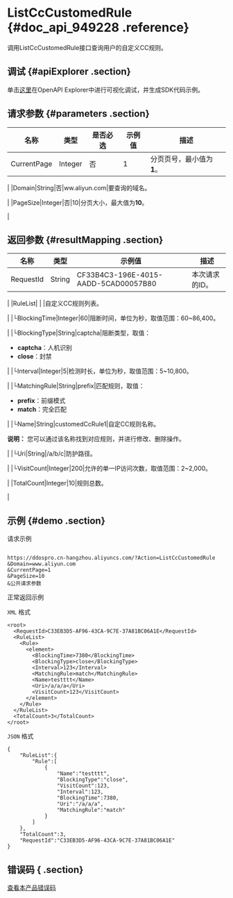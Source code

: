 # ListCcCustomedRule {#doc_api_949228 .reference}

调用ListCcCustomedRule接口查询用户的自定义CC规则。

## 调试 {#apiExplorer .section}

单击[这里](https://api.aliyun.com/#product=DDoSPro&api=ListCcCustomedRule)在OpenAPI Explorer中进行可视化调试，并生成SDK代码示例。

## 请求参数 {#parameters .section}

|名称|类型|是否必选|示例值|描述|
|--|--|----|---|--|
|CurrentPage|Integer|否|1|分页页号，最小值为**1**。

 |
|Domain|String|否|ww.aliyun.com|要查询的域名。

 |
|PageSize|Integer|否|10|分页大小，最大值为**10**。

 |

## 返回参数 {#resultMapping .section}

|名称|类型|示例值|描述|
|--|--|---|--|
|RequestId|String|CF33B4C3-196E-4015-AADD-5CAD00057B80|本次请求的ID。

 |
|RuleList| | |自定义CC规则列表。

 |
|└BlockingTime|Integer|60|阻断时间，单位为秒，取值范围：60~86,400。

 |
|└BlockingType|String|captcha|阻断类型，取值：

 -   **captcha**：人机识别
-   **close**：封禁

 |
|└Interval|Integer|5|检测时长，单位为秒，取值范围：5~10,800。

 |
|└MatchingRule|String|prefix|匹配规则，取值：

 -   **prefix**：前缀模式
-   **match**：完全匹配

 |
|└Name|String|customedCcRule1|自定CC规则名称。

 **说明：** 您可以通过该名称找到对应规则，并进行修改、删除操作。

 |
|└Uri|String|/a/b/c|防护路径。

 |
|└VisitCount|Integer|200|允许的单一IP访问次数，取值范围：2~2,000。

 |
|TotalCount|Integer|10|规则总数。

 |

## 示例 {#demo .section}

请求示例

``` {#request_demo}

https://ddospro.cn-hangzhou.aliyuncs.com/?Action=ListCcCustomedRule
&Domain=www.aliyun.com
&CurrentPage=1
&PageSize=10
&公共请求参数

```

正常返回示例

`XML` 格式

``` {#xml_return_success_demo}
<root>
  <RequestId>C33EB3D5-AF96-43CA-9C7E-37A81BC06A1E</RequestId>
  <RuleList>
    <Rule>
      <element>
        <BlockingTime>7380</BlockingTime>
        <BlockingType>close</BlockingType>
        <Interval>123</Interval>
        <MatchingRule>match</MatchingRule>
        <Name>testttt</Name>
        <Uri>/a/a/a</Uri>
        <VisitCount>123</VisitCount>
      </element>
    </Rule>
  </RuleList>
  <TotalCount>3</TotalCount>
</root>

```

`JSON` 格式

``` {#json_return_success_demo}
{
	"RuleList":{
		"Rule":[
			{
				"Name":"testttt",
				"BlockingType":"close",
				"VisitCount":123,
				"Interval":123,
				"BlockingTime":7380,
				"Uri":"/a/a/a",
				"MatchingRule":"match"
			}
		]
	},
	"TotalCount":3,
	"RequestId":"C33EB3D5-AF96-43CA-9C7E-37A81BC06A1E"
}
```

## 错误码 { .section}

[查看本产品错误码](https://error-center.aliyun.com/status/product/DDoSPro)

